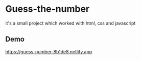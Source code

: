 # Guess-the-number
it's a small project which worked with html, css and javascript
## Demo
https://guess-number-8b1de8.netlify.app
